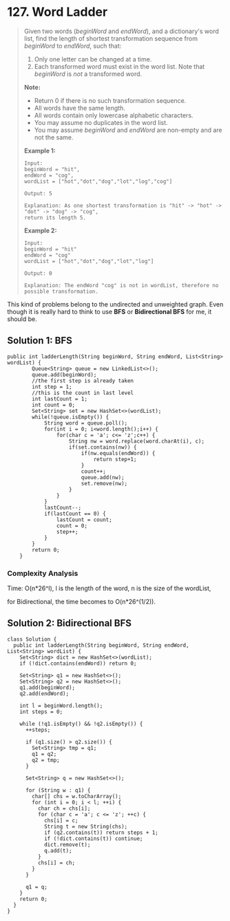 # 127. Word Ladder

> Given two words \(_beginWord_ and _endWord_\), and a dictionary's word list, find the length of shortest transformation sequence from _beginWord_ to _endWord_, such that:
>
> 1. Only one letter can be changed at a time.
> 2. Each transformed word must exist in the word list. Note that _beginWord_ is _not_ a transformed word.
>
> **Note:**
>
> * Return 0 if there is no such transformation sequence.
> * All words have the same length.
> * All words contain only lowercase alphabetic characters.
> * You may assume no duplicates in the word list.
> * You may assume _beginWord_ and _endWord_ are non-empty and are not the same.
>
> **Example 1:**
>
> ```text
> Input:
> beginWord = "hit",
> endWord = "cog",
> wordList = ["hot","dot","dog","lot","log","cog"]
>
> Output: 5
>
> Explanation: As one shortest transformation is "hit" -> "hot" -> "dot" -> "dog" -> "cog",
> return its length 5.
> ```
>
> **Example 2:**
>
> ```text
> Input:
> beginWord = "hit"
> endWord = "cog"
> wordList = ["hot","dot","dog","lot","log"]
>
> Output: 0
>
> Explanation: The endWord "cog" is not in wordList, therefore no possible transformation.
> ```

This kind of problems belong to the undirected and unweighted graph. Even though it is really hard to think to use **BFS** or **Bidirectional BFS** for me, it should be. 

## Solution 1: BFS

```text
public int ladderLength(String beginWord, String endWord, List<String> wordList) {
        Queue<String> queue = new LinkedList<>();
        queue.add(beginWord);
        //the first step is already taken
        int step = 1;
        //this is the count in last level
        int lastCount = 1;
        int count = 0;
        Set<String> set = new HashSet<>(wordList);
        while(!queue.isEmpty()) {
            String word = queue.poll();
            for(int i = 0; i<word.length();i++) {
                for(char c = 'a'; c<= 'z';c++) {
                    String nw = word.replace(word.charAt(i), c);
                    if(set.contains(nw)) {
                        if(nw.equals(endWord)) {
                            return step+1;
                        }
                        count++;
                        queue.add(nw);
                        set.remove(nw);
                    }
                } 
            }
            lastCount--;
            if(lastCount == 0) {
                lastCount = count;
                count = 0;
                step++;
            }
        }
        return 0;
    }
```

### Complexity Analysis

Time: O\(n\*26^l\), l is the length of the word, n is the size of the wordList,

for Bidirectional, the time becomes to O\(n\*26^\(1/2\)\).

## Solution 2: Bidirectional BFS

```text
class Solution {
  public int ladderLength(String beginWord, String endWord, List<String> wordList) {
    Set<String> dict = new HashSet<>(wordList);
    if (!dict.contains(endWord)) return 0;
    
    Set<String> q1 = new HashSet<>();
    Set<String> q2 = new HashSet<>();
    q1.add(beginWord);
    q2.add(endWord);
    
    int l = beginWord.length();
    int steps = 0;
    
    while (!q1.isEmpty() && !q2.isEmpty()) {
      ++steps;
      
      if (q1.size() > q2.size()) {
        Set<String> tmp = q1;
        q1 = q2;
        q2 = tmp;
      }
      
      Set<String> q = new HashSet<>();
      
      for (String w : q1) {        
        char[] chs = w.toCharArray();
        for (int i = 0; i < l; ++i) {
          char ch = chs[i];
          for (char c = 'a'; c <= 'z'; ++c) {
            chs[i] = c;
            String t = new String(chs);         
            if (q2.contains(t)) return steps + 1;            
            if (!dict.contains(t)) continue;            
            dict.remove(t);        
            q.add(t);
          }
          chs[i] = ch;
        }
      }
      
      q1 = q;
    }
    return 0;
  }
}
```

